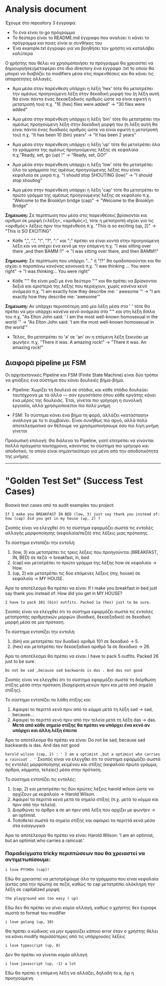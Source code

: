 # Analysis document

Έχουμε στο repository 3 έγγραφα:
- Το ένα είναι το go πρόγραμμα
- Το δεύτερο είναι το README.md έγγραφο που αναλύει τι κάνει το πρόγραμμα και ποιες
είναι οι συνθήκες του
- Ένα example.txt έγγραφο για να βοηθήσει τον χρήστη να καταλάβει καλύτερα

Ο χρήστης που θέλει να χρησιμοποιήσει το πρόγραμμα θα χρειαστεί να
δημιουργήσει/μεταφέρει στο ίδιο directory ένα
έγγραφο .txt το οποίο θα μπορεί να διαβάζει τα modifiers μέσα στις παρενθέσεις και θα
κάνει τις απαραίτητες αλλαγές.

- Άμα μέσα στην παρένθεση υπάρχει η λέξη 'hex' τότε θα μετατρέπει την αμέσως
προηγούμενη λέξη στην δεκαδική μορφή του (η λέξη αυτή θα είναι πάντα ένας δεκαεξαδικός
αριθμός ώστε να είναι εφικτή η μετατροπή του)
π.χ. "1E (hex) files were added" -> "30 files were added"

- Άμα μέσα στην παρένθεση υπάρχει η λέξη 'bin' τότε θα μετατρέπει την αμέσως
προηγούμενη λέξη στην δεκαδική μορφή του (η λέξη αυτή θα είναι πάντα ένας δυαδικός αριθμός ώστε να είναι εφικτή η μετατροπή του)
π.χ. "It has been 10 (bin) years" -> "It has been 2 years"

- Άμα μέσα στην παρένθεση υπάρχει η λέξη 'up' τότε θα μετατρέπει όλα τα γράμματα της
αμέσως προηγούμενης λέξης σε κεφαλαία
π.χ."Ready, set, go (up) !" -> "Ready, set, GO!"

- Άμα μέσα στην παρένθεση υπάρχει η λέξη 'low' τότε θα μετατρέπει όλα τα γράμματα της
αμέσως προηγούμενης λέξης που είναι κεφαλαία σε μικρά
π.χ. "I should stop SHOUTING (low)" -> "I should stop shouting"

- Άμα μέσα στην παρένθεση υπάρχει η λέξη 'cap' τότε θα μετατρέπει το πρώτο γράμμα της
αμέσως προηγούμενης λέξης σε κεφαλαίο
π.χ. "Welcome to the Brooklyn bridge (cap)" -> "Welcome to the Brooklyn Bridge"

**Σημειωση:** Σε περίπτωση που μέσα στις παρενθέσεις βρίσκονται και αριθμοί σε
μορφή (<λέξη>, <αριθμός>), τότε η μετατροπή ισχύει για τις <αριθμός> λέξεις
πριν την παρένθεση
π.χ. "This is so exciting (up, 2)" -> "This is SO EXCITING"

- Κάθε ",", ".", "!", "?", ":" και ";" πρέπει να είναι κοντά στην προηγούμενη λέξη και
να απέχει ένα κενό με την επόμενη
π.χ. "I was sitting over there ,and then BAMM !!" -> "I was sitting over there, and then BAMM!!"

**Σημειωση:** Σε περίπτωση που υπάρχει "..." ή "!?" θα ομαδοποιούνται και θα ισχύει ο παραπάνω
κανόνας κανονικά
π.χ. "I was thinking ... You were right" -> "I was thinking... You were right"

- Κάθε "'" θα είναι μαζί με ένα δεύτερο "'" και θα πρέπει να βρίσκονται δεξιά και αριστερά
της λέξης που περιέχουν, χωρίς κανένα κενό ανάμεσα
π.χ. "I am exactly how they describe me: ' awesome '" -> "I am exactly how they describe me: 'awesome'"

**Σημειωση:** Αν υπάρχει περισσότερη από μία λέξη μέσα στα ' ' τότε θα πρέπει να μην υπάρχει κανένα
κενό ανάμεσα στα "'" και στη λέξη δίπλα του
π.χ. "As Elton John said: ' I am the most well-known homosexual in the world '" -> "As Elton John said: 'I am the most well-known homosexual in the world'"

- Τέλος, θα μετατρέπει το 'a' σε 'an' αν η επόμενη λέξη ξεκινάει με φωνήεν.
π.χ. "There it was. A amazing rock!" -> "There it was. An amazing rock!"

## Διαφορά pipeline με FSM

Οι αρχιτεκτονικές Pipeline και FSM (Finite State Machine) είναι δύο τρόποι να φτιάξεις ένα σύστημα που κάνει δουλειές βήμα-βήμα.

- Pipeline: Χωρίζει τη δουλειά σε στάδια, και κάθε στάδιο δουλεύει ταυτόχρονα με τα άλλα — σαν εργοστάσιο όπου κάθε εργάτης κάνει ένα μέρος της δουλειάς.
Έτσι, γίνεται πιο γρήγορη η συνολική εργασία, αλλά χρησιμοποιείται πιο πολύ μνήμη

- FSM: Το σύστημα κάνει ένα βήμα τη φορά, αλλάζει «κατάσταση» ανάλογα με το τι συμβαίνει. Είναι συνήθως πιο αργό, αλλά πολύ αποτελεσματικό αν θέλουμε να
χρησιμοποιήσουμε όσο πιο λίγη μνήμη γίνεται

Προσωπική επιλογή: Θα διάλεγα το Pipeline, γιατί επιτρέπει να γίνονται πολλά πράγματα ταυτόχρονα, κάνοντας το σύστημα πιο γρήγορο και αποδοτικό, το οποίο είναι
σημαντικότερο για μένα από την αποδοτικότητα της μνήμης

---------------------------------------------------------------------------------------------------------------------------------------------------------------------

# "Golden Test Set" (Success Test Cases)

Βασικά test cases από τα audit examples του project:

```If I make you BREAKFAST IN BED (low, 3) just say thank you instead of: how (cap) did you get in my house (up, 2) ?```

Σκοπός είναι να ελεγχθεί ότι το σύστημα εφαρμόζει σωστά τις εντολές αλλαγής μορφοποίησης (κεφαλαία/πεζά)
στις λέξεις μιας πρότασης.

Το σύστημα εντοπίζει την εντολή:
1) (low, 3) και μετατρέπει τις τρεις λέξεις που προηγούνται (BREAKFAST, IN, BED) σε πεζά -> breakfast, in, bed
2) (cap) και μετατρέπει το πρώτο γράμμα της λέξης how σε κεφαλαίο -> How.
3) (up, 2) και μετατρέπει τις δύο επόμενες λέξεις (my, house) σε κεφαλαία -> MY HOUSE.

Άρα το αποτέλεσμα θα πρέπει να είναι:
If I make you breakfast in bed just say thank you instead of: How did you get in MY HOUSE?

```I have to pack 101 (bin) outfits. Packed 1a (hex) just to be sure.```

Σκοπός είναι να ελεγχθεί ότι το σύστημα εφαρμόζει σωστά τις εντολές μετατροπής
αριθμητικών μορφών (δυαδικό, δεκαεξαδικό) σε δεκαδική μορφή μέσα σε μια πρόταση.

Το σύστημα εντοπίζει την εντολή:
1) (bin) και μετατρέπει τον δυαδικό αριθμό 101 σε δεκαδικό → 5.
2) (hex) και μετατρέπει τον δεκαεξαδικό αριθμό 1a σε δεκαδικό → 26.

Άρα το αποτέλεσμα θα πρέπει να είναι:
I have to pack 5 outfits. Packed 26 just to be sure.

```Do not be sad ,because sad backwards is das . And das not good```

Σκοπός είναι να ελεγχθεί ότι το σύστημα εφαρμόζει σωστά τη διόρθωση στίξης μέσα
στην πρόταση (διαχείριση κενών πριν και μετά από σημεία στίξης).

Το σύστημα εντοπίζει τα λάθη στίξης και:
1) Αφαιρεί το περιττό κενό πριν από το κόμμα μετά τη λέξη sad → sad, because...
2) Αφαιρεί το περιττό κενό πριν από την τελεία μετά τη λέξη das → das.
**Μετά από κάθε σημείο στίξης θα πρέπει να υπάρχει ένα κενό αν υπάρχει και άλλη λέξη έπειτα**

Άρα το αποτέλεσμα θα πρέπει να είναι:
Do not be sad, because sad backwards is das. And das not good

```harold wilson (cap, 2) : ' I am a optimist ,but a optimist who carries a raincoat . '```
Σκοπός είναι να ελεγχθεί ότι το σύστημα εφαρμόζει σωστά τις εντολές μορφοποίησης κειμένου
και στίξης (κεφαλαίο πρώτο γράμμα, άρθρα, κόμματα, τελείες) μέσα στην πρόταση.

Το σύστημα εντοπίζει τις εντολές:
1) (cap, 2) και μετατρέπει τις δύο πρώτες λέξεις harold wilson ώστε να αρχίζουν με κεφαλαίο → Harold Wilson.
2) Αφαιρεί τα περιττά κενά μετά τα σημεία στίξης (π.χ. μετά το κόμμα και πριν από την τελεία).
3) Διορθώνει το άρθρο a σε an πριν από λέξη που αρχίζει με φωνήεν → an optimist.
4) Τοποθετεί σωστά τα σημεία στίξης και αφαιρεί τα περιττά κενά μέσα στα εισαγωγικά

Άρα το αποτέλεσμα θα πρέπει να είναι:
Harold Wilson: 'I am an optimist, but an optimist who carries a raincoat.'

### Παραδείγματα tricky περιπτώσεων που θα χρειαστεί να αντιμετωπίσουμε:

```i love PYtHOn (cap)!```

Εδώ θα χρειαστεί να μετατρέψουμε όλα τα γράμματα που είναι κεφαλαία (εκτός από την πρώτη)
σε πεζά, καθώς το cap μετατρέπει ολόκληρη την λέξη σε capitalized μορφή

```the playground was too easy ( up)```

Εδώ δεν θα πρέπει να γίνει καμία αλλαγή, καθώς ο χρήστης δεν έγραψε σωστά το format του modifier

```i love golang (up, 10)```

Θα πρέπει ο κώδικας να μην εμφανίζει κάποιο error όταν ο χρήστης θέλει να κάνει modify
περισσότερες από τις υπάρχουσες λέξεις

```i love typescript (up, 0)```

Δεν θα πρέπει να γίνεται καμία αλλαγή

```i love javascript (up, -1) a lot```

Εδώ θα πρέπει η επόμενη λέξη να αλλάζει, δηλαδή το a, όχι η προηγούμενη
